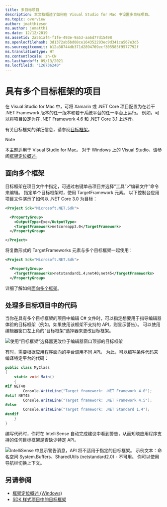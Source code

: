 ```yaml
---
title: 多目标项目
description: 本文档概述了如何在 Visual Studio for Mac 中设置多目标项目。
ms.topic: overview
author: jmatthiesen
ms.author: jomatthi
ms.date: 12/12/2019
ms.assetid: 2a561af4-f1fe-493e-9a53-aa6d77d15498
ms.openlocfilehash: 3d1372ab5bd08ce164352293ec9d341ca567e3d5
ms.sourcegitcommit: b12a38744db371d2894769ecf305585f9577792f
ms.translationtype: HT
ms.contentlocale: zh-CN
ms.lasthandoff: 09/13/2021
ms.locfileid: "126736240"
---
```

# <a name="projects-with-multiple-target-frameworks"></a>具有多个目标框架的项目
在 Visual Studio for Mac 中，可将 Xamarin 或 .NET Core 项目配置为在若干 .NET Framework 版本的任一版本和若干系统平台的任一平台上运行。 例如，可以将项目设定为在 .NET Framework 4.6 和 .NET Core 3.1 上运行。 

有关目标框架的详细信息，请参阅[目标框架](/dotnet/standard/frameworks)。

> [!NOTE] 
> 本主题适用于 Visual Studio for Mac。 对于 Windows 上的 Visual Studio，请参阅[框架定位概述](/visualstudio/ide/visual-studio-multi-targeting-overview)。

## <a name="targeting-multiple-frameworks"></a>面向多个框架

目标框架在项目文件中指定，可通过右键单击项目并选择“工具”>“编辑文件”命令来编辑。 指定单个目标框架时，使用 TargetFramework 元素。 以下控制台应用项目文件演示了如何以 .NET Core 3.0 为目标：

```XML
<Project Sdk="Microsoft.NET.Sdk">

  <PropertyGroup>
    <OutputType>Exe</OutputType>
    <TargetFramework>netcoreapp3.0</TargetFramework>
  </PropertyGroup>

</Project>
```

将复数形式的 TargetFrameworks 元素与多个目标框架一起使用：

```XML
<Project Sdk="Microsoft.NET.Sdk">

  <PropertyGroup>
    <TargetFrameworks>netstandard1.4;net40;net45</TargetFrameworks>
  </PropertyGroup>
```

详细了解如何[面向多个框架](/dotnet/standard/frameworks#how-to-specify-target-frameworks)。

## <a name="working-with-code-in-a-multi-target-project"></a>处理多目标项目中的代码
当你在具有多个目标框架的项目中编辑 C# 文件时，可以指定想要用于指导编辑器体验的目标框架（例如，如果使用该框架不支持的 API，则显示警告）。 可以使用编辑器窗口左上角的“目标框架”选择器来更改目标框架。

![使用“目标框架”选择器更改位于编辑器窗口顶部的目标框架](media/project-multitargeting-framework-selector.png)

有时，需要根据应用程序面向的平台调用不同 API。 为此，可以编写条件代码来编译特定平台的代码：

```C#
public class MyClass
{
    static void Main()
    {
#if NET40
        Console.WriteLine("Target framework: .NET Framework 4.0");
#elif NET45  
        Console.WriteLine("Target framework: .NET Framework 4.5");
#else
        Console.WriteLine("Target framework: .NET Standard 1.4");
#endif
    }
}
```

编写代码时，你将在 IntelliSense 自动完成建议中看到警告，从而知晓应用程序支持的任何目标框架是否缺少特定 API。

![IntelliSense 中显示警告消息，API 将不适用于指定的目标框架。 示例文本：命名空间 System.Buffers、SharedUtils (netstandard2.0) - 不可用。 你可以使用导航栏切换上下文。](media/project-multitargeting-intellisense-warnings.png)

## <a name="see-also"></a>另请参阅

- [框架定位概述 (Windows)](/visualstudio/ide/visual-studio-multi-targeting-overview)
- [SDK 样式项目中的目标框架](/dotnet/standard/frameworks#how-to-specify-target-frameworks)

